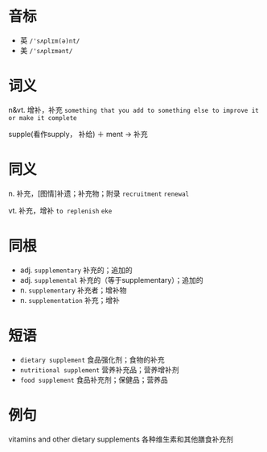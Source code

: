 # 音标

- 英 `/'sʌplɪm(ə)nt/`
- 美 `/'sʌplɪmənt/`

# 词义

n&vt. 增补，补充
`something that you add to something else to improve it or make it complete`



supple(看作supply， 补给) ＋ ment → 补充

# 同义

n. 补充，[图情]补遗；补充物；附录
`recruitment` `renewal`

vt. 补充，增补
`to replenish` `eke`

# 同根

- adj. `supplementary` 补充的；追加的
- adj. `supplemental` 补充的（等于supplementary）；追加的
- n. `supplementary` 补充者；增补物
- n. `supplementation` 补充；增补

# 短语

- `dietary supplement` 食品强化剂；食物的补充
- `nutritional supplement` 营养补充品；营养增补剂
- `food supplement` 食品补充剂；保健品；营养品

# 例句

vitamins and other dietary supplements
各种维生素和其他膳食补充剂


